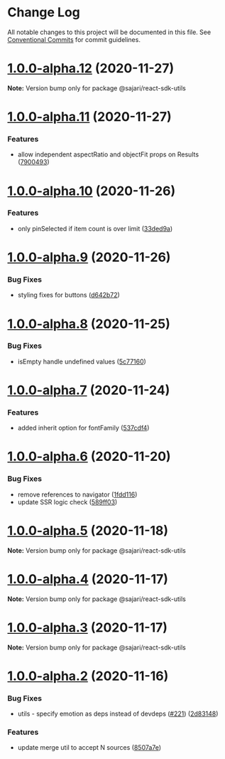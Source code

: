 # Change Log

All notable changes to this project will be documented in this file.
See [Conventional Commits](https://conventionalcommits.org) for commit guidelines.

# [1.0.0-alpha.12](https://github.com/sajari/sdk-react/compare/@sajari/react-sdk-utils@1.0.0-alpha.11...@sajari/react-sdk-utils@1.0.0-alpha.12) (2020-11-27)

**Note:** Version bump only for package @sajari/react-sdk-utils

# [1.0.0-alpha.11](https://github.com/sajari/sdk-react/compare/@sajari/react-sdk-utils@1.0.0-alpha.10...@sajari/react-sdk-utils@1.0.0-alpha.11) (2020-11-27)

### Features

- allow independent aspectRatio and objectFit props on Results ([7900493](https://github.com/sajari/sdk-react/commit/79004930cde3b403d52917c50e94d92aca47e98e))

# [1.0.0-alpha.10](https://github.com/sajari/sdk-react/compare/@sajari/react-sdk-utils@1.0.0-alpha.9...@sajari/react-sdk-utils@1.0.0-alpha.10) (2020-11-26)

### Features

- only pinSelected if item count is over limit ([33ded9a](https://github.com/sajari/sdk-react/commit/33ded9a50465af2c0a273b821a15bc879a980638))

# [1.0.0-alpha.9](https://github.com/sajari/sdk-react/compare/@sajari/react-sdk-utils@1.0.0-alpha.8...@sajari/react-sdk-utils@1.0.0-alpha.9) (2020-11-26)

### Bug Fixes

- styling fixes for buttons ([d642b72](https://github.com/sajari/sdk-react/commit/d642b72cda043c699a3a2734cba4763aed08b2d0))

# [1.0.0-alpha.8](https://github.com/sajari/sdk-react/compare/@sajari/react-sdk-utils@1.0.0-alpha.7...@sajari/react-sdk-utils@1.0.0-alpha.8) (2020-11-25)

### Bug Fixes

- isEmpty handle undefined values ([5c77160](https://github.com/sajari/sdk-react/commit/5c7716005b0d98412a3c8f56e885f38ab6018f48))

# [1.0.0-alpha.7](https://github.com/sajari/sdk-react/compare/@sajari/react-sdk-utils@1.0.0-alpha.6...@sajari/react-sdk-utils@1.0.0-alpha.7) (2020-11-24)

### Features

- added inherit option for fontFamily ([537cdf4](https://github.com/sajari/sdk-react/commit/537cdf41dd4cf335463d1f2a859920e8b1f5e3fa))

# [1.0.0-alpha.6](https://github.com/sajari/sajari-sdk-react/compare/@sajari/react-sdk-utils@1.0.0-alpha.5...@sajari/react-sdk-utils@1.0.0-alpha.6) (2020-11-20)

### Bug Fixes

- remove references to navigator ([1fdd116](https://github.com/sajari/sajari-sdk-react/commit/1fdd1166e284e5b4e7cb62cbac4bd0f9ce772130))
- update SSR logic check ([589ff03](https://github.com/sajari/sajari-sdk-react/commit/589ff03e7dc7b955ffb94cd57600e2ac86a26ad1))

# [1.0.0-alpha.5](https://github.com/sajari/sajari-sdk-react/compare/@sajari/react-sdk-utils@1.0.0-alpha.4...@sajari/react-sdk-utils@1.0.0-alpha.5) (2020-11-18)

**Note:** Version bump only for package @sajari/react-sdk-utils

# [1.0.0-alpha.4](https://github.com/sajari/sajari-sdk-react/compare/@sajari/react-sdk-utils@1.0.0-alpha.3...@sajari/react-sdk-utils@1.0.0-alpha.4) (2020-11-17)

**Note:** Version bump only for package @sajari/react-sdk-utils

# [1.0.0-alpha.3](https://github.com/sajari/sajari-sdk-react/compare/@sajari/react-sdk-utils@1.0.0-alpha.2...@sajari/react-sdk-utils@1.0.0-alpha.3) (2020-11-17)

**Note:** Version bump only for package @sajari/react-sdk-utils

# [1.0.0-alpha.2](https://github.com/sajari/sajari-sdk-react/compare/@sajari/react-sdk-utils@1.0.0-alpha.1...@sajari/react-sdk-utils@1.0.0-alpha.2) (2020-11-16)

### Bug Fixes

- utils - specify emotion as deps instead of devdeps ([#221](https://github.com/sajari/sajari-sdk-react/issues/221)) ([2d83148](https://github.com/sajari/sajari-sdk-react/commit/2d83148f4bae6f1e678b2bfe689272152f9da67b))

### Features

- update merge util to accept N sources ([8507a7e](https://github.com/sajari/sajari-sdk-react/commit/8507a7e12278b06caa24bba1c71bbf5923409a63))
